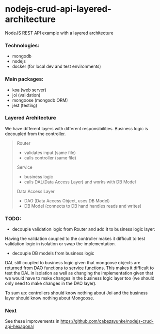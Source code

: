# nodejs-crud-api-layered-architecture
NodeJS REST API example with a layered architecture

### Technologies:
* mongodb
* nodejs
* docker (for local dev and test environments)

### Main packages:
* koa (web server)
* joi (validation)
* mongoose (mongodb ORM)
* jest (testing)

### Layered Architecture

We have different layers with different responsibilities.
Business logic is decoupled from the controller.

> Router
> - validates input (same file)
> - calls controller (same file)
>
> Service
> - business logic
> - calls DAL(Data Access Layer) and works with DB Model
>
> Data Access Layer
> - DAO (Data Access Object, uses DB Model)
> - DB Model (connects to DB hand handles reads and writes)


### TODO:

* decouple validation logic from Router and add it to business logic layer:

Having the validation coupled to the controller makes it difficult to test validation logic in isolation or swap the implementation.

* decouple DB models from business logic

DAL still coupled to business logic given that mongoose objects are returned from DAO functions to service functions.
This makes it difficult to test the DAL in isolation as well as changing the implementation given that we would have to make changes in the business logic layer too (we should only need to make changes in the DAO layer).

To sum up: controllers should know nothing about Joi and the business layer should know nothing about Mongoose.

### Next

See these improvements in https://github.com/cabezayunke/nodejs-crud-api-hexagonal
